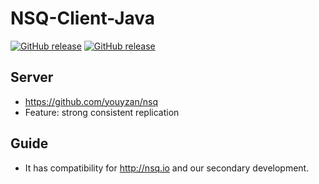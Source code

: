 # NSQ-Client-Java

[![GitHub release](https://img.shields.io/github/release/youzan/nsqJavaSDK.svg)](https://github.com/youzan/nsqJavaSDK/releases/latest)
[![GitHub release](https://img.shields.io/github/release/youzan/nsqJavaSDK/all.svg)](https://github.com/youzan/nsqJavaSDK/releases/tag/2.4.2-os-SNAPSHOT)

## Server
* https://github.com/youyzan/nsq
* Feature: strong consistent replication

## Guide
* It has compatibility for http://nsq.io and our secondary development.
